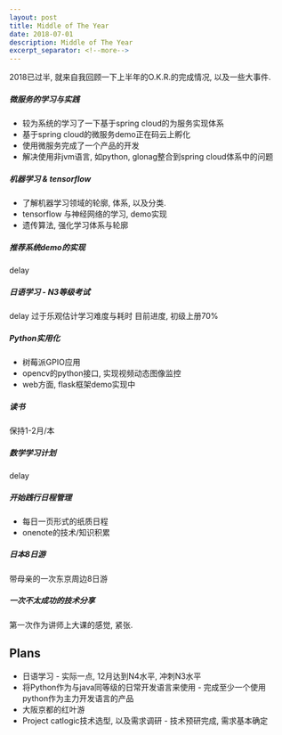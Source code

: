 ```yaml
---
layout: post
title: Middle of The Year
date: 2018-07-01
description: Middle of The Year
excerpt_separator: <!--more-->
---
```


2018已过半, 就来自我回顾一下上半年的O.K.R.的完成情况, 以及一些大事件.

##### 微服务的学习与实践
* 较为系统的学习了一下基于spring cloud的为服务实现体系
* 基于spring cloud的微服务demo正在码云上孵化
* 使用微服务完成了一个产品的开发
* 解决使用非jvm语言, 如python, glonag整合到spring cloud体系中的问题

##### 机器学习 & tensorflow
* 了解机器学习领域的轮廓, 体系, 以及分类.
* tensorflow 与神经网络的学习, demo实现
* 遗传算法, 强化学习体系与轮廓

##### 推荐系统demo的实现
delay

##### 日语学习 - N3等级考试
delay
过于乐观估计学习难度与耗时
目前进度, 初级上册70%

##### Python实用化
* 树莓派GPIO应用
* opencv的python接口, 实现视频动态图像监控
* web方面, flask框架demo实现中

##### 读书
保持1-2月/本

##### 数学学习计划
delay

##### 开始践行日程管理
* 每日一页形式的纸质日程
* onenote的技术/知识积累

##### 日本8日游
带母亲的一次东京周边8日游

##### 一次不太成功的技术分享
第一次作为讲师上大课的感觉, 紧张.

## Plans
* 日语学习 - 实际一点, 12月达到N4水平, 冲刺N3水平
* 将Python作为与java同等级的日常开发语言来使用 - 完成至少一个使用python作为主力开发语言的产品
* 大阪京都的红叶游
* Project catlogic技术选型, 以及需求调研 - 技术预研完成, 需求基本确定

<!--more-->
